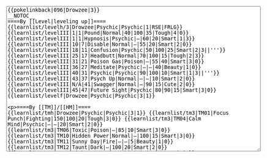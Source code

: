 </p><textarea readonly="" accesskey="," id="wpTextbox1" cols="80" rows="25" style="" class="mw-editfont-monospace" lang="en" dir="ltr" name="wpTextbox1">{{pokelinkback|096|Drowzee|3}}
__NOTOC__
====By [[Level|leveling up]]====
{{learnlist/levelh/3|Drowzee|Psychic|Psychic|1|RSE|FRLG}}
{{learnlist/levelIII|1|1|Pound|Normal|40|100|35|Tough|4|0}}
{{learnlist/levelIII|1|1|Hypnosis|Psychic|—|60|20|Smart|1|3}}
{{learnlist/levelIII|10|7|Disable|Normal|—|55|20|Smart|2|0}}
{{learnlist/levelIII|18|11|Confusion|Psychic|50|100|25|Smart|2|3||'''}}
{{learnlist/levelIII|25|17|Headbutt|Normal|70|100|15|Tough|2|3}}
{{learnlist/levelIII|31|21|Poison Gas|Poison|—|55|40|Smart|3|0}}
{{learnlist/levelIII|36|27|Meditate|Psychic|—|—|40|Beauty|1|0}}
{{learnlist/levelIII|40|31|Psychic|Psychic|90|100|10|Smart|1|3||'''}}
{{learnlist/levelIII|43|37|Psych Up|Normal|—|—|10|Smart|2|0}}
{{learnlist/levelIII|N/A|41|Swagger|Normal|—|90|15|Cute|2|0}}
{{learnlist/levelIII|45|47|Future Sight|Psychic|80|90|15|Smart|3|0}}
{{learnlist/levelf|Drowzee|Psychic|Psychic|3|1}}

====By [[TM]]/[[HM]]====
{{learnlist/tmh|Drowzee|Psychic|Psychic|3|1}}
{{learnlist/tm3|TM01|Focus Punch|Fighting|150|100|20|Tough|3|0}}
{{learnlist/tm3|TM04|Calm Mind|Psychic|—|—|20|Smart|2|0}}
{{learnlist/tm3|TM06|Toxic|Poison|—|85|10|Smart|3|0}}
{{learnlist/tm3|TM10|Hidden Power|Normal|—|100|15|Smart|3|0}}
{{learnlist/tm3|TM11|Sunny Day|Fire|—|—|5|Beauty|1|0}}
{{learnlist/tm3|TM12|Taunt|Dark|—|100|20|Smart|2|0}}
{{learnlist/tm3|TM16|Light Screen|Psychic|—|—|30|Beauty|1|0}}
{{learnlist/tm3|TM17|Protect|Normal|—|—|10|Cute|1|0}}
{{learnlist/tm3|TM18|Rain Dance|Water|—|—|5|Tough|1|0}}
{{learnlist/tm3|TM20|Safeguard|Normal|—|—|25|Beauty|1|0}}
{{learnlist/tm3|TM21|Frustration|Normal|—|100|20|Cute|1|0}}
{{learnlist/tm3|TM27|Return|Normal|—|100|20|Cute|1|0}}
{{learnlist/tm3|TM29|Psychic|Psychic|90|100|10|Smart|1|3||'''}}
{{learnlist/tm3|TM30|Shadow Ball|Ghost|80|100|15|Smart|3|0}}
{{learnlist/tm3|TM31|Brick Break|Fighting|75|100|15|Cool|1|4}}
{{learnlist/tm3|TM32|Double Team|Normal|—|—|15|Cool|2|0}}
{{learnlist/tm3|TM33|Reflect|Psychic|—|—|20|Smart|1|0}}
{{learnlist/tm3|TM41|Torment|Dark|—|100|15|Tough|2|0}}
{{learnlist/tm3|TM42|Facade|Normal|70|100|20|Cute|2|0}}
{{learnlist/tm3|TM43|Secret Power|Normal|70|100|20|Smart|1|0}}
{{learnlist/tm3|TM44|Rest|Psychic|—|—|10|Cute|2|0}}
{{learnlist/tm3|TM45|Attract|Normal|—|100|15|Cute|2|0}}
{{learnlist/tm3|TM46|Thief|Dark|40|100|10|Tough|1|0}}
{{learnlist/tm3|TM48|Skill Swap|Psychic|—|—|10|Smart|1|0}}
{{learnlist/tm3|TM49|Snatch|Dark|—|—|10|Smart|2|1}}
{{learnlist/tm3|HM05|Flash|Normal|—|70|20|Beauty|3|0}}
{{learnlist/tmf|Drowzee|Psychic|Psychic|3|1}}

====By {{pkmn|breeding}}====
{{learnlist/breedh|Drowzee|Psychic|Psychic|3|1}}
{{learnlist/breed3|{{MSP/3|327|Spinda}}|Assist|Normal|—|—|20|Cute|1|0|*}}
{{learnlist/breed3|{{MSP/3|122|Mr. Mime}}|Barrier|Psychic|—|—|30|Cool|1|0}}
{{learnlist/breed3|{{MSP/3|107|Hitmonchan}}{{MSP/3|126|Magmar}}{{MSP/3|308|Medicham}}|Fire Punch|Fire|75|100|15|Beauty|4|0}}
{{learnlist/breed3|{{MSP/3|107|Hitmonchan}}{{MSP/3|308|Medicham}}|Ice Punch|Ice|75|100|15|Beauty|4|0}}
{{learnlist/breed3|{{MSP/3|064|Kadabra}}{{MSP/3|065|Alakazam}}{{MSP/3|122|Mr. Mime}}|Role Play|Psychic|—|—|10|Cute|1|0}}
{{learnlist/breed3|{{MSP/3|107|Hitmonchan}}{{MSP/3|125|Electabuzz}}{{MSP/3|308|Medicham}}|ThunderPunch|Electric|75|100|15|Cool|4|0}}
{{learnlist/breedf|Drowzee|Psychic|Psychic|3|1}}

====By [[Move Tutor|tutoring]]====
{{learnlist/tutorh|Drowzee|Psychic|Psychic|3|1}}
{{learnlist/tutor3|Body Slam|Normal|85|100|15|Tough|1|4|||yes|yes|yes}}
{{learnlist/tutor3|Counter|Fighting|—|100|20|Tough|2|0|||yes|yes|no}}
{{learnlist/tutor3|Double-Edge|Normal|120|100|15|Tough|6|0|||yes|yes|yes}}
{{learnlist/tutor3|Dream Eater|Psychic|100|100|15|Smart|2|2||'''|yes|yes|yes}}
{{learnlist/tutor3|DynamicPunch|Fighting|100|50|5|Cool|2|1|||no|yes|no}}
{{learnlist/tutor3|Endure|Normal|—|—|10|Tough|2|0|||no|yes|no}}
{{learnlist/tutor3|Fire Punch|Fire|75|100|15|Beauty|4|0|||no|yes|no}}
{{learnlist/tutor3|Ice Punch|Ice|75|100|15|Beauty|4|0|||no|yes|no}}
{{learnlist/tutor3|Mega Kick|Normal|120|75|5|Cool|4|0|||yes|yes|no}}
{{learnlist/tutor3|Mega Punch|Normal|80|85|20|Tough|4|0|||yes|yes|no}}
{{learnlist/tutor3|Metronome|Normal|—|—|10|Cute|3|0|||yes|yes|no}}
{{learnlist/tutor3|Mimic|Normal|—|—|10|Cute|1|0|||yes|yes|yes}}
{{learnlist/tutor3|Nightmare|Ghost|—|—|15|Smart|1|3|||no|no|yes}}
{{learnlist/tutor3|Psych Up|Normal|—|—|10|Smart|2|0|||no|yes|no}}
{{learnlist/tutor3|Seismic Toss|Fighting|—|100|20|Tough|2|1|||yes|yes|yes}}
{{learnlist/tutor3|Sleep Talk|Normal|—|—|10|Cute|3|0|||no|yes|no}}
{{learnlist/tutor3|Snore|Normal|40|100|15|Cute|4|0|||no|yes|no}}
{{learnlist/tutor3|Substitute|Normal|—|—|10|Smart|2|0|||yes|yes|yes}}
{{learnlist/tutor3|Swagger|Normal|—|90|15|Cute|2|0|||no|yes|yes}}
{{learnlist/tutor3|ThunderPunch|Electric|75|100|15|Cool|4|0|||no|yes|no}}
{{learnlist/tutor3|Thunder Wave|Electric|—|100|20|Cool|2|1|||yes|yes|yes}}
{{learnlist/tutorf|Drowzee|Psychic|Psychic|3|1}}

====By {{pkmn2|event}}s====
{{learnlist/eventh|Drowzee|Psychic|Psychic|3|1}}
{{learnlist/event3|[[List of PCNY event Pokémon distributions in Generation III#Drowzee|New York Pokémon Center Wish]]|Belly Drum|Normal|—|—|10|Cute|1|0}}
{{learnlist/event3|[[List of PCNY event Pokémon distributions in Generation III#Drowzee|New York Pokémon Center Wish]]|Wish|Normal|—|—|10|Cute|3|0}}
{{learnlist/eventf|Drowzee|Psychic|Psychic|3|1}}

[[fr:Soporifik/Génération 3]]
[[it:Drowzee/Mosse apprese in terza generazione]]
[[ja:スリープ/第六世代以前のおぼえるわざ]]
[[zh:催眠貘/第三世代招式表]]
